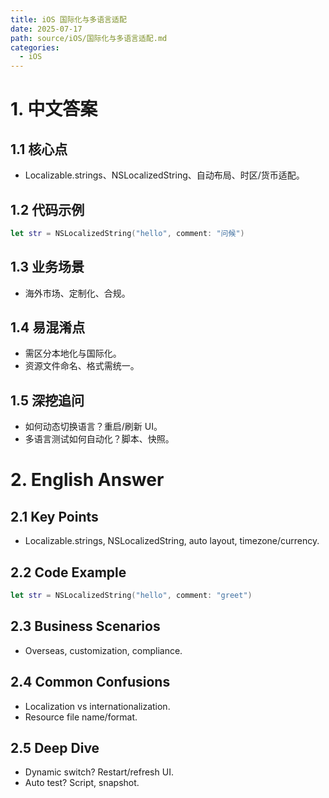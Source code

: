```yaml
---
title: iOS 国际化与多语言适配
date: 2025-07-17
path: source/iOS/国际化与多语言适配.md
categories:
  - iOS
---
```


# 1. 中文答案

## 1.1 核心点
- Localizable.strings、NSLocalizedString、自动布局、时区/货币适配。

## 1.2 代码示例
```swift
let str = NSLocalizedString("hello", comment: "问候")
```

## 1.3 业务场景
- 海外市场、定制化、合规。

## 1.4 易混淆点
- 需区分本地化与国际化。
- 资源文件命名、格式需统一。

## 1.5 深挖追问
- 如何动态切换语言？重启/刷新 UI。
- 多语言测试如何自动化？脚本、快照。

# 2. English Answer

## 2.1 Key Points
- Localizable.strings, NSLocalizedString, auto layout, timezone/currency.

## 2.2 Code Example
```swift
let str = NSLocalizedString("hello", comment: "greet")
```

## 2.3 Business Scenarios
- Overseas, customization, compliance.

## 2.4 Common Confusions
- Localization vs internationalization.
- Resource file name/format.

## 2.5 Deep Dive
- Dynamic switch? Restart/refresh UI.
- Auto test? Script, snapshot.
